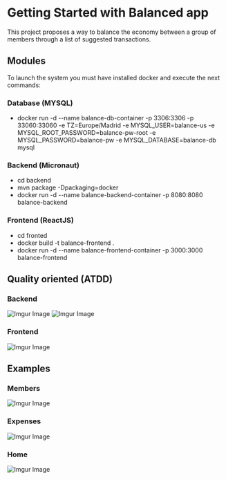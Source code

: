 # Getting Started with Balanced app

This project proposes a way to balance the economy between a group of members through a list of suggested transactions.

## Modules

To launch the system you must have installed docker and execute the next commands:

### Database (MYSQL)

- docker run -d --name balance-db-container -p 3306:3306 -p 33060:33060 -e TZ=Europe/Madrid -e MYSQL_USER=balance-us -e MYSQL_ROOT_PASSWORD=balance-pw-root -e MYSQL_PASSWORD=balance-pw -e MYSQL_DATABASE=balance-db mysql

### Backend (Micronaut)

- cd backend
- mvn package -Dpackaging=docker
- docker run -d --name balance-backend-container -p 8080:8080 balance-backend

### Frontend (ReactJS)

- cd fronted
- docker build -t balance-frontend .
- docker run -d --name balance-frontend-container -p 3000:3000 balance-frontend

## Quality oriented (ATDD)

### Backend
![Imgur Image](https://imgur.com/AqxXG5r.jpg)
![Imgur Image](https://imgur.com/9YPkYHX.jpg)

### Frontend
![Imgur Image](https://imgur.com/Ovh6nVg.jpg)

## Examples

### Members
![Imgur Image](https://imgur.com/kcsaU1B.jpg)

### Expenses
![Imgur Image](https://imgur.com/cgQx0NT.jpg)

### Home
![Imgur Image](https://imgur.com/PsPJzq9.jpg)

